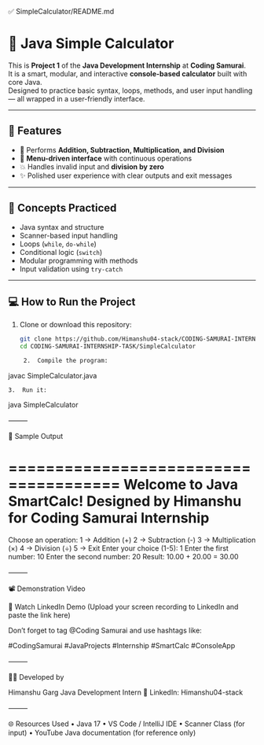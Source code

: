 ✅ SimpleCalculator/README.md

# 🔢 Java Simple Calculator

This is **Project 1** of the **Java Development Internship** at **Coding Samurai**.  
It is a smart, modular, and interactive **console-based calculator** built with core Java.  
Designed to practice basic syntax, loops, methods, and user input handling — all wrapped in a user-friendly interface.

---

## 🚀 Features

- 📐 Performs **Addition, Subtraction, Multiplication, and Division**
- 🔁 **Menu-driven interface** with continuous operations
- 💥 Handles invalid input and **division by zero**
- ✨ Polished user experience with clear outputs and exit messages

---

## 🧠 Concepts Practiced

- Java syntax and structure
- Scanner-based input handling
- Loops (`while`, `do-while`)
- Conditional logic (`switch`)
- Modular programming with methods
- Input validation using `try-catch`

---

## 💻 How to Run the Project

1. Clone or download this repository:
   ```bash
   git clone https://github.com/Himanshu04-stack/CODING-SAMURAI-INTERNSHIP-TASK.git
   cd CODING-SAMURAI-INTERNSHIP-TASK/SimpleCalculator

	2.	Compile the program:

javac SimpleCalculator.java


	3.	Run it:

java SimpleCalculator


⸻

🧪 Sample Output

======================================
     Welcome to Java SmartCalc!
   Designed by Himanshu for Coding
          Samurai Internship
======================================

Choose an operation:
1 → Addition (+)
2 → Subtraction (-)
3 → Multiplication (×)
4 → Division (÷)
5 → Exit
Enter your choice (1-5): 1
Enter the first number: 10
Enter the second number: 20
Result: 10.00 + 20.00 = 30.00

⸻

📽️ Demonstration Video

📌 Watch LinkedIn Demo
(Upload your screen recording to LinkedIn and paste the link here)

Don’t forget to tag @Coding Samurai and use hashtags like:

#CodingSamurai #JavaProjects #Internship #SmartCalc #ConsoleApp

⸻

👨‍💻 Developed by

Himanshu Garg
Java Development Intern
💼 LinkedIn: Himanshu04-stack

⸻

🌐 Resources Used
	•	Java 17
	•	VS Code / IntelliJ IDE
	•	Scanner Class (for input)
	•	YouTube Java documentation (for reference only)
